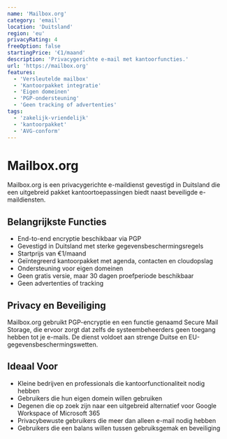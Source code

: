 ```yaml
---
name: 'Mailbox.org'
category: 'email'
location: 'Duitsland'
region: 'eu'
privacyRating: 4
freeOption: false
startingPrice: '€1/maand'
description: 'Privacygerichte e-mail met kantoorfuncties.'
url: 'https://mailbox.org'
features:
  - 'Versleutelde mailbox'
  - 'Kantoorpakket integratie'
  - 'Eigen domeinen'
  - 'PGP-ondersteuning'
  - 'Geen tracking of advertenties'
tags:
  - 'zakelijk-vriendelijk'
  - 'kantoorpakket'
  - 'AVG-conform'
---
```


# Mailbox.org

Mailbox.org is een privacygerichte e-maildienst gevestigd in Duitsland die een uitgebreid pakket kantoortoepassingen biedt naast beveiligde e-maildiensten.

## Belangrijkste Functies

- End-to-end encryptie beschikbaar via PGP
- Gevestigd in Duitsland met sterke gegevensbeschermingsregels
- Startprijs van €1/maand
- Geïntegreerd kantoorpakket met agenda, contacten en cloudopslag
- Ondersteuning voor eigen domeinen
- Geen gratis versie, maar 30 dagen proefperiode beschikbaar
- Geen advertenties of tracking

## Privacy en Beveiliging

Mailbox.org gebruikt PGP-encryptie en een functie genaamd Secure Mail Storage, die ervoor zorgt dat zelfs de systeembeheerders geen toegang hebben tot je e-mails. De dienst voldoet aan strenge Duitse en EU-gegevensbeschermingswetten.

## Ideaal Voor

- Kleine bedrijven en professionals die kantoorfunctionaliteit nodig hebben
- Gebruikers die hun eigen domein willen gebruiken
- Degenen die op zoek zijn naar een uitgebreid alternatief voor Google Workspace of Microsoft 365
- Privacybewuste gebruikers die meer dan alleen e-mail nodig hebben
- Gebruikers die een balans willen tussen gebruiksgemak en beveiliging